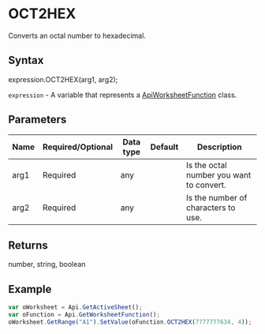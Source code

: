 # OCT2HEX

Converts an octal number to hexadecimal.

## Syntax

expression.OCT2HEX(arg1, arg2);

`expression` - A variable that represents a [ApiWorksheetFunction](../ApiWorksheetFunction.md) class.

## Parameters

| **Name** | **Required/Optional** | **Data type** | **Default** | **Description** |
| ------------- | ------------- | ------------- | ------------- | ------------- |
| arg1 | Required | any |  | Is the octal number you want to convert. |
| arg2 | Required | any |  | Is the number of characters to use. |

## Returns

number, string, boolean

## Example



```javascript
var oWorksheet = Api.GetActiveSheet();
var oFunction = Api.GetWorksheetFunction();
oWorksheet.GetRange("A1").SetValue(oFunction.OCT2HEX(7777777634, 4));
```
